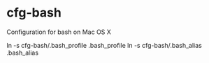 cfg-bash
========

Configuration for bash on Mac OS X

ln -s cfg-bash/.bash_profile .bash_profile
ln -s cfg-bash/.bash_alias .bash_alias

